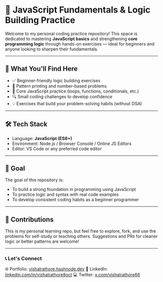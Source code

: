 # 🚀 JavaScript Fundamentals & Logic Building Practice

Welcome to my personal coding practice repository! This space is dedicated to mastering **JavaScript basics** and strengthening **core programming logic** through hands-on exercises — ideal for beginners and anyone looking to sharpen their fundamentals.

---

## 🧠 What You'll Find Here

* ✅ Beginner-friendly logic building exercises
* 🔁 Pattern printing and number-based problems
* 🧩 Core JavaScript practice (loops, functions, conditionals, etc.)
* 🔍 Small coding challenges to develop confidence
* 💡 Exercises that build your problem-solving habits (without DSA)

---

## 🛠️ Tech Stack

* Language: **JavaScript (ES6+)**
* Environment: Node.js / Browser Console / Online JS Editors
* Editor: VS Code or any preferred code editor

---

## 🎯 Goal

The goal of this repository is:

* To build a strong foundation in programming using JavaScript
* To practice logic and syntax with real code examples
* To develop consistent coding habits as a beginner programmer

---

## 🌱 Contributions

This is my personal learning repo, but feel free to explore, fork, and use the problems for self-study or teaching others. Suggestions and PRs for cleaner logic or better patterns are welcome!

---

### 📞 Let's Connect

🌐 Portfolio: [vishalrathore.hashnode.dev](https://vishalrathore.hashnode.dev)
💼 LinkedIn: [linkedin.com/in/vishalrathore8oct](https://linkedin.com/in/vishalrathore8oct)
💻 Twitter: [x.com/vishalrathore66](https://x.com/vishalrathore66)

